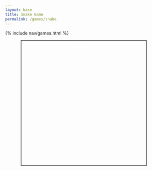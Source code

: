 ```yaml
---
layout: base
title: Snake Game
permalink: /games/snake
---
```


{% include nav/games.html %}

<div id="snake-game" style="width: 400px; height: 400px; border: 2px solid #333; position: relative; margin: auto;">
    <canvas id="gameCanvas" width="400" height="400" style="background-color: #f0f0f0;"></canvas>
    <div id="score" style="text-align: center; margin-top: 10px; color: white;">Score: 0</div>
</div>

<script>
    const canvas = document.getElementById("gameCanvas");
    const ctx = canvas.getContext("2d");
    const box = 20;
    let score = 0;
    let game;

    let snake, food, d;

    document.addEventListener("keydown", direction);
    startGame();

    function startGame() {
        score = 0;
        d = null; // Reset direction
        snake = [{ x: box * 5, y: box * 5 }];
        food = { x: Math.floor(Math.random() * 20) * box, y: Math.floor(Math.random() * 20) * box };
        document.getElementById("score").innerText = "Score: 0";
        game = setInterval(draw, 100);
    }

    function direction(event) {
        event.preventDefault(); // Prevent default behavior (scrolling)
        if (event.keyCode === 37 && d !== "RIGHT") d = "LEFT";
        else if (event.keyCode === 38 && d !== "DOWN") d = "UP";
        else if (event.keyCode === 39 && d !== "LEFT") d = "RIGHT";
        else if (event.keyCode === 40 && d !== "UP") d = "DOWN";
    }

    function collision(head, array) {
        for (let i = 0; i < array.length; i++) {
            if (head.x === array[i].x && head.y === array[i].y) {
                return true;
            }
        }
        return false;
    }

    function draw() {
        ctx.fillStyle = "#f0f0f0";
        ctx.fillRect(0, 0, canvas.width, canvas.height);

        for (let i = 0; i < snake.length; i++) {
            ctx.fillStyle = (i === 0) ? "green" : "lightgreen";
            ctx.fillRect(snake[i].x, snake[i].y, box, box);
            ctx.strokeStyle = "darkgreen";
            ctx.strokeRect(snake[i].x, snake[i].y, box, box);
        }

        ctx.fillStyle = "red";
        ctx.fillRect(food.x, food.y, box, box);

        let snakeX = snake[0].x;
        let snakeY = snake[0].y;

        if (d === "LEFT") snakeX -= box;
        if (d === "UP") snakeY -= box;
        if (d === "RIGHT") snakeX += box;
        if (d === "DOWN") snakeY += box;

        if (snakeX === food.x && snakeY === food.y) {
            score++;
            food = { x: Math.floor(Math.random() * 20) * box, y: Math.floor(Math.random() * 20) * box };
        } else {
            snake.pop();
        }

        let newHead = { x: snakeX, y: snakeY };

        if (snakeX < 0 || snakeY < 0 || snakeX >= canvas.width || snakeY >= canvas.height || collision(newHead, snake)) {
            clearInterval(game);
            alert("Game Over! Your score: " + score);
            startGame(); // Restart the game automatically
            return;
        }

        snake.unshift(newHead);
        document.getElementById("score").innerText = "Score: " + score;
    }
</script>
